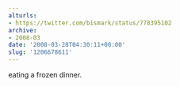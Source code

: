 ```yaml
---
alturls:
- https://twitter.com/bismark/status/778395102
archive:
- 2008-03
date: '2008-03-28T04:30:11+00:00'
slug: '1206678611'
---
```


eating a frozen dinner.

